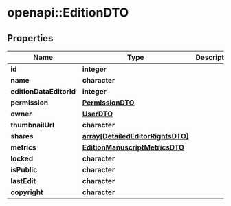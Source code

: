 # openapi::EditionDTO

## Properties
Name | Type | Description | Notes
------------ | ------------- | ------------- | -------------
**id** | **integer** |  | 
**name** | **character** |  | 
**editionDataEditorId** | **integer** |  | 
**permission** | [**PermissionDTO**](PermissionDTO.md) |  | 
**owner** | [**UserDTO**](UserDTO.md) |  | 
**thumbnailUrl** | **character** |  | [optional] 
**shares** | [**array[DetailedEditorRightsDTO]**](DetailedEditorRightsDTO.md) |  | 
**metrics** | [**EditionManuscriptMetricsDTO**](EditionManuscriptMetricsDTO.md) |  | 
**locked** | **character** |  | 
**isPublic** | **character** |  | 
**lastEdit** | **character** |  | [optional] 
**copyright** | **character** |  | 


